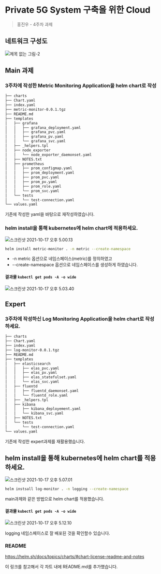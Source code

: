 # Private 5G System 구축을 위한 Cloud

> 홍진우 - 4주차 과제



## 네트워크 구성도

![제목 없는 그림-2](https://tva1.sinaimg.cn/large/008i3skNgy1gv93fmniaqj60fc0ao0td02.jpg)

## Main 과제

### 3주차에 작성한 Metric Monitoring Application을 helm chart로 작성

```bash
├── charts
├── Chart.yaml
├── index.yaml
├── metric-monitor-0.0.1.tgz
├── README.md
├── templates
│   ├── grafana
│   │   ├── grafana_deployment.yaml
│   │   ├── grafana_pvc.yaml
│   │   ├── grafana_pv.yaml
│   │   └── grafana_svc.yaml
│   ├── _helpers.tpl
│   ├── node_exporter
│   │   └── node_exporter_daemonset.yaml
│   ├── NOTES.txt
│   ├── prometheus
│   │   ├── prom_configmap.yaml
│   │   ├── prom_deployment.yaml
│   │   ├── prom_pvc.yaml
│   │   ├── prom_pv.yaml
│   │   ├── prom_role.yaml
│   │   └── prom_svc.yaml
│   └── tests
│       └── test-connection.yaml
└── values.yaml
```

기존에 작성한 yaml을 바탕으로 재작성하였습니다.

### helm install을 통해 kubernetes에 helm chart에 적용하세요.

![스크린샷 2021-10-17 오후 5.00.13](https://tva1.sinaimg.cn/large/008i3skNgy1gvid7zedecj61f50u0adg02.jpg)

```bash
helm install metric-monitor . -n metric --create-namespace
```

- -n metric 옵션으로 네임스페이스(metric)를 정의하였고
- --create-namespace 옵션으로 네임스페이스를 생성하게 하였습니다. 

#### 결과물 `kubectl get pods -A -o wide`

![스크린샷 2021-10-17 오후 5.03.40](https://tva1.sinaimg.cn/large/008i3skNgy1gvidbkj43qj62040s27c502.jpg)

## Expert

### 3주차에 작성하신 Log Monitoring Application을 helm chart로 작성하세요.

```bash
├── charts
├── Chart.yaml
├── index.yaml
├── log-monitor-0.0.1.tgz
├── README.md
├── templates
│   ├── elasticsearch
│   │   ├── elas_pvc.yaml
│   │   ├── elas_pv.yaml
│   │   ├── elas_statefulset.yaml
│   │   └── elas_svc.yaml
│   ├── fluentd
│   │   ├── fluentd_daemonset.yaml
│   │   └── fluentd_role.yaml
│   ├── _helpers.tpl
│   ├── kibana
│   │   ├── kibana_deployement.yaml
│   │   └── kibana_svc.yaml
│   ├── NOTES.txt
│   └── tests
│       └── test-connection.yaml
└── values.yaml
```

기존에 작성한 expert과제를 재활용했습니다.

## helm install을 통해 kubernetes에 helm chart를 적용하세요.

![스크린샷 2021-10-17 오후 5.07.01](https://tva1.sinaimg.cn/large/008i3skNgy1gvidet8y3rj61ga0u0gp402.jpg)

```bash
helm instsall log-monitor . -n logging --create-namespace
```

main과제와 같은 방법으로 helm chart를 적용했습니다. 

#### 결과물 `kubectl get pods -A -o wide`

![스크린샷 2021-10-17 오후 5.12.10](https://tva1.sinaimg.cn/large/008i3skNgy1gvidk80e00j62040r8aiw02.jpg)

logging 네임스페이스로 잘 배포된 것을 확인할수 있습니다.

### README

https://helm.sh/docs/topics/charts/#chart-license-readme-and-notes

이 링크를 참고해서 각 차트 내에 README.md를 추가했습니다. 

